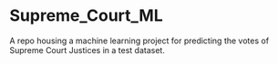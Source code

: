 # Supreme_Court_ML
A repo housing a machine learning project for predicting the votes of Supreme Court Justices in a test dataset. 
